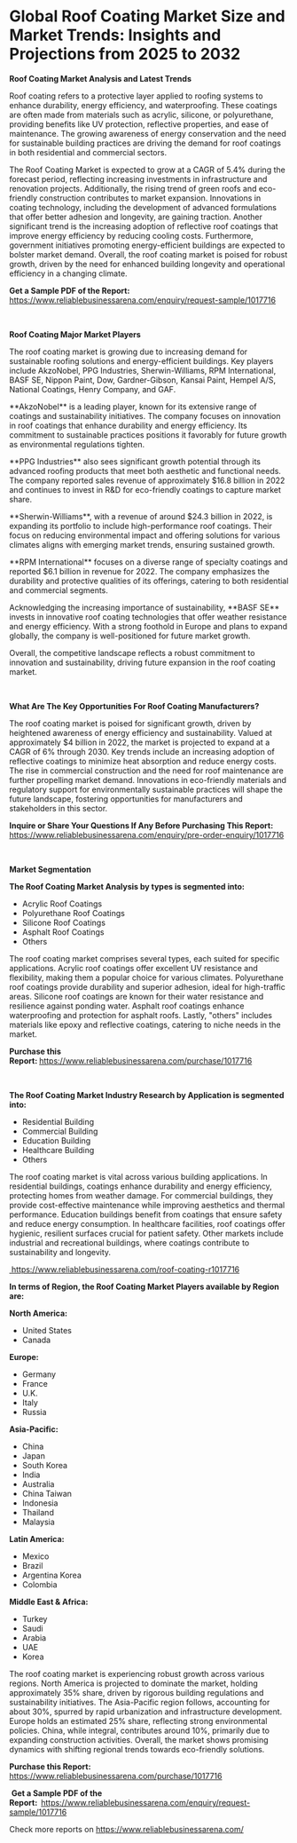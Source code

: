 <p><h1>Global Roof Coating Market Size and Market Trends: Insights and Projections from 2025 to 2032</h1></p><p><strong>Roof Coating Market Analysis and Latest Trends</strong></p>
<p><p>Roof coating refers to a protective layer applied to roofing systems to enhance durability, energy efficiency, and waterproofing. These coatings are often made from materials such as acrylic, silicone, or polyurethane, providing benefits like UV protection, reflective properties, and ease of maintenance. The growing awareness of energy conservation and the need for sustainable building practices are driving the demand for roof coatings in both residential and commercial sectors.</p><p>The Roof Coating Market is expected to grow at a CAGR of 5.4% during the forecast period, reflecting increasing investments in infrastructure and renovation projects. Additionally, the rising trend of green roofs and eco-friendly construction contributes to market expansion. Innovations in coating technology, including the development of advanced formulations that offer better adhesion and longevity, are gaining traction. Another significant trend is the increasing adoption of reflective roof coatings that improve energy efficiency by reducing cooling costs. Furthermore, government initiatives promoting energy-efficient buildings are expected to bolster market demand. Overall, the roof coating market is poised for robust growth, driven by the need for enhanced building longevity and operational efficiency in a changing climate.</p></p>
<p><strong>Get a Sample PDF of the Report:&nbsp;</strong> <a href="https://www.reliablebusinessarena.com/enquiry/request-sample/1017716?utm_campaign=3015&utm_medium=2&utm_source=Github&utm_content=ia&utm_term=02042025&utm_id=roof-coating">https://www.reliablebusinessarena.com/enquiry/request-sample/1017716</a></p>
<p>&nbsp;</p>
<p><strong>Roof Coating Major Market Players</strong></p>
<p><p>The roof coating market is growing due to increasing demand for sustainable roofing solutions and energy-efficient buildings. Key players include AkzoNobel, PPG Industries, Sherwin-Williams, RPM International, BASF SE, Nippon Paint, Dow, Gardner-Gibson, Kansai Paint, Hempel A/S, National Coatings, Henry Company, and GAF.</p><p>**AkzoNobel** is a leading player, known for its extensive range of coatings and sustainability initiatives. The company focuses on innovation in roof coatings that enhance durability and energy efficiency. Its commitment to sustainable practices positions it favorably for future growth as environmental regulations tighten.</p><p>**PPG Industries** also sees significant growth potential through its advanced roofing products that meet both aesthetic and functional needs. The company reported sales revenue of approximately $16.8 billion in 2022 and continues to invest in R&D for eco-friendly coatings to capture market share.</p><p>**Sherwin-Williams**, with a revenue of around $24.3 billion in 2022, is expanding its portfolio to include high-performance roof coatings. Their focus on reducing environmental impact and offering solutions for various climates aligns with emerging market trends, ensuring sustained growth.</p><p>**RPM International** focuses on a diverse range of specialty coatings and reported $6.1 billion in revenue for 2022. The company emphasizes the durability and protective qualities of its offerings, catering to both residential and commercial segments.</p><p>Acknowledging the increasing importance of sustainability, **BASF SE** invests in innovative roof coating technologies that offer weather resistance and energy efficiency. With a strong foothold in Europe and plans to expand globally, the company is well-positioned for future market growth.</p><p>Overall, the competitive landscape reflects a robust commitment to innovation and sustainability, driving future expansion in the roof coating market.</p></p>
<p>&nbsp;</p>
<p><strong>What Are The Key Opportunities For Roof Coating Manufacturers?</strong></p>
<p><p>The roof coating market is poised for significant growth, driven by heightened awareness of energy efficiency and sustainability. Valued at approximately $4 billion in 2022, the market is projected to expand at a CAGR of 6% through 2030. Key trends include an increasing adoption of reflective coatings to minimize heat absorption and reduce energy costs. The rise in commercial construction and the need for roof maintenance are further propelling market demand. Innovations in eco-friendly materials and regulatory support for environmentally sustainable practices will shape the future landscape, fostering opportunities for manufacturers and stakeholders in this sector.</p></p>
<p><strong>Inquire or Share Your Questions If Any Before Purchasing This Report:</strong> <a href="https://www.reliablebusinessarena.com/enquiry/pre-order-enquiry/1017716?utm_campaign=3015&utm_medium=2&utm_source=Github&utm_content=ia&utm_term=02042025&utm_id=roof-coating">https://www.reliablebusinessarena.com/enquiry/pre-order-enquiry/1017716</a></p>
<p>&nbsp;</p>
<p><strong>Market Segmentation</strong></p>
<p><strong>The Roof Coating Market Analysis by types is segmented into:</strong></p>
<p><ul><li>Acrylic Roof Coatings</li><li>Polyurethane Roof Coatings</li><li>Silicone Roof Coatings</li><li>Asphalt Roof Coatings</li><li>Others</li></ul></p>
<p><p>The roof coating market comprises several types, each suited for specific applications. Acrylic roof coatings offer excellent UV resistance and flexibility, making them a popular choice for various climates. Polyurethane roof coatings provide durability and superior adhesion, ideal for high-traffic areas. Silicone roof coatings are known for their water resistance and resilience against ponding water. Asphalt roof coatings enhance waterproofing and protection for asphalt roofs. Lastly, "others" includes materials like epoxy and reflective coatings, catering to niche needs in the market.</p></p>
<p><strong>Purchase this Report:&nbsp;</strong><a href="https://www.reliablebusinessarena.com/purchase/1017716?utm_campaign=3015&utm_medium=2&utm_source=Github&utm_content=ia&utm_term=02042025&utm_id=roof-coating">https://www.reliablebusinessarena.com/purchase/1017716</a></p>
<p>&nbsp;</p>
<p><strong>The Roof Coating Market Industry Research by Application is segmented into:</strong></p>
<p><ul><li>Residential Building</li><li>Commercial Building</li><li>Education Building</li><li>Healthcare Building</li><li>Others</li></ul></p>
<p><p>The roof coating market is vital across various building applications. In residential buildings, coatings enhance durability and energy efficiency, protecting homes from weather damage. For commercial buildings, they provide cost-effective maintenance while improving aesthetics and thermal performance. Education buildings benefit from coatings that ensure safety and reduce energy consumption. In healthcare facilities, roof coatings offer hygienic, resilient surfaces crucial for patient safety. Other markets include industrial and recreational buildings, where coatings contribute to sustainability and longevity.</p></p>
<p><a href="https://www.reliablebusinessarena.com/roof-coating-r1017716?utm_campaign=3015&utm_medium=2&utm_source=Github&utm_content=ia&utm_term=02042025&utm_id=roof-coating">&nbsp;https://www.reliablebusinessarena.com/roof-coating-r1017716</a></p>
<p><strong>In terms of Region, the Roof Coating Market Players available by Region are:</strong></p>
<p>
    <p> <strong> North America: </strong>
        <ul>
            <li>United States</li>
            <li>Canada</li>
        </ul>
        </p> 
    <p> <strong> Europe: </strong>
        <ul>
            <li>Germany</li>
            <li>France</li>
            <li>U.K.</li>
            <li>Italy</li>
            <li>Russia</li>
        </ul>
        </p> 
    <p> <strong> Asia-Pacific: </strong>
        <ul>
            <li>China</li>
            <li>Japan</li>
            <li>South Korea</li>
            <li>India</li>
            <li>Australia</li>
            <li>China Taiwan</li>
            <li>Indonesia</li>
            <li>Thailand</li>
            <li>Malaysia</li>
        </ul>
        </p> 
    <p> <strong> Latin America: </strong>
        <ul>
            <li>Mexico</li>
            <li>Brazil</li>
            <li>Argentina Korea</li>
            <li>Colombia</li>
        </ul>
        </p> 
    <p> <strong> Middle East & Africa: </strong>
        <ul>
            <li>Turkey</li>
            <li>Saudi</li>
            <li>Arabia</li>
            <li>UAE</li>
            <li>Korea</li>
        </ul>
    </p>
    </p>
<p><p>The roof coating market is experiencing robust growth across various regions. North America is projected to dominate the market, holding approximately 35% share, driven by rigorous building regulations and sustainability initiatives. The Asia-Pacific region follows, accounting for about 30%, spurred by rapid urbanization and infrastructure development. Europe holds an estimated 25% share, reflecting strong environmental policies. China, while integral, contributes around 10%, primarily due to expanding construction activities. Overall, the market shows promising dynamics with shifting regional trends towards eco-friendly solutions.</p></p>
<p><strong>Purchase this Report: </strong><a href="https://www.reliablebusinessarena.com/purchase/1017716?utm_campaign=3015&utm_medium=2&utm_source=Github&utm_content=ia&utm_term=02042025&utm_id=roof-coating">https://www.reliablebusinessarena.com/purchase/1017716</a></p>
<p>&nbsp;<strong>Get a Sample PDF of the Report:&nbsp;&nbsp;</strong><a href="https://www.reliablebusinessarena.com/enquiry/request-sample/1017716?utm_campaign=3015&utm_medium=2&utm_source=Github&utm_content=ia&utm_term=02042025&utm_id=roof-coating">https://www.reliablebusinessarena.com/enquiry/request-sample/1017716</a></p>
<p><strong></strong></p>
<p>Check more reports on <a href="https://www.reliablebusinessarena.com/?utm_campaign=3015&utm_medium=2&utm_source=Github&utm_content=ia&utm_term=02042025&utm_id=roof-coating">https://www.reliablebusinessarena.com/</a></p>